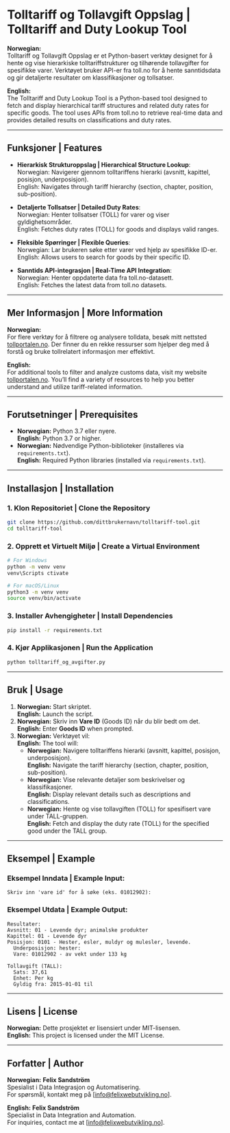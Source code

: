 
# Tolltariff og Tollavgift Oppslag | Tolltariff and Duty Lookup Tool

**Norwegian:**  
Tolltariff og Tollavgift Oppslag er et Python-basert verktøy designet for å hente og vise hierarkiske tolltariffstrukturer og tilhørende tollavgifter for spesifikke varer. Verktøyet bruker API-er fra toll.no for å hente sanntidsdata og gir detaljerte resultater om klassifikasjoner og tollsatser.

**English:**  
The Tolltariff and Duty Lookup Tool is a Python-based tool designed to fetch and display hierarchical tariff structures and related duty rates for specific goods. The tool uses APIs from toll.no to retrieve real-time data and provides detailed results on classifications and duty rates.

---

## Funksjoner | Features
- **Hierarkisk Strukturoppslag | Hierarchical Structure Lookup**:  
  Norwegian: Navigerer gjennom tolltariffens hierarki (avsnitt, kapittel, posisjon, underposisjon).  
  English: Navigates through tariff hierarchy (section, chapter, position, sub-position).

- **Detaljerte Tollsatser | Detailed Duty Rates**:  
  Norwegian: Henter tollsatser (TOLL) for varer og viser gyldighetsområder.  
  English: Fetches duty rates (TOLL) for goods and displays valid ranges.

- **Fleksible Spørringer | Flexible Queries**:  
  Norwegian: Lar brukeren søke etter varer ved hjelp av spesifikke ID-er.  
  English: Allows users to search for goods by their specific ID.

- **Sanntids API-integrasjon | Real-Time API Integration**:  
  Norwegian: Henter oppdaterte data fra toll.no-datasett.  
  English: Fetches the latest data from toll.no datasets.

---

## Mer Informasjon | More Information
**Norwegian:**  
For flere verktøy for å filtrere og analysere tolldata, besøk mitt nettsted [tollportalen.no](https://tollportalen.no). Der finner du en rekke ressurser som hjelper deg med å forstå og bruke tollrelatert informasjon mer effektivt.

**English:**  
For additional tools to filter and analyze customs data, visit my website [tollportalen.no](https://tollportalen.no). You’ll find a variety of resources to help you better understand and utilize tariff-related information.

---

## Forutsetninger | Prerequisites
- **Norwegian:** Python 3.7 eller nyere.  
  **English:** Python 3.7 or higher.  
- **Norwegian:** Nødvendige Python-biblioteker (installeres via `requirements.txt`).  
  **English:** Required Python libraries (installed via `requirements.txt`).

---

## Installasjon | Installation

### 1. Klon Repositoriet | Clone the Repository
```bash
git clone https://github.com/dittbrukernavn/tolltariff-tool.git
cd tolltariff-tool
```

### 2. Opprett et Virtuelt Miljø | Create a Virtual Environment
```bash
# For Windows
python -m venv venv
venv\Scripts ctivate

# For macOS/Linux
python3 -m venv venv
source venv/bin/activate
```

### 3. Installer Avhengigheter | Install Dependencies
```bash
pip install -r requirements.txt
```

### 4. Kjør Applikasjonen | Run the Application
```bash
python tolltariff_og_avgifter.py
```

---

## Bruk | Usage
1. **Norwegian:** Start skriptet.  
   **English:** Launch the script.
2. **Norwegian:** Skriv inn **Vare ID** (Goods ID) når du blir bedt om det.  
   **English:** Enter **Goods ID** when prompted.
3. **Norwegian:** Verktøyet vil:  
   **English:** The tool will:  
   - **Norwegian:** Navigere tolltariffens hierarki (avsnitt, kapittel, posisjon, underposisjon).  
     **English:** Navigate the tariff hierarchy (section, chapter, position, sub-position).  
   - **Norwegian:** Vise relevante detaljer som beskrivelser og klassifikasjoner.  
     **English:** Display relevant details such as descriptions and classifications.  
   - **Norwegian:** Hente og vise tollavgiften (TOLL) for spesifisert vare under TALL-gruppen.  
     **English:** Fetch and display the duty rate (TOLL) for the specified good under the TALL group.

---

## Eksempel | Example

### Eksempel Inndata | Example Input:
```plaintext
Skriv inn 'vare id' for å søke (eks. 01012902):
```

### Eksempel Utdata | Example Output:
```plaintext
Resultater:
Avsnitt: 01 - Levende dyr; animalske produkter
Kapittel: 01 - Levende dyr
Posisjon: 0101 - Hester, esler, muldyr og mulesler, levende.
  Underposisjon: hester:
  Vare: 01012902 - av vekt under 133 kg

Tollavgift (TALL):
  Sats: 37,61
  Enhet: Per kg
  Gyldig fra: 2015-01-01 til 
```

---

## Lisens | License
**Norwegian:** Dette prosjektet er lisensiert under MIT-lisensen.  
**English:** This project is licensed under the MIT License.

---

## Forfatter | Author
**Norwegian:** **Felix Sandström**  
Spesialist i Data Integrasjon og Automatisering.  
For spørsmål, kontakt meg på [info@felixwebutvikling.no].  

**English:** **Felix Sandström**  
Specialist in Data Integration and Automation.  
For inquiries, contact me at [info@felixwebutvikling.no].
